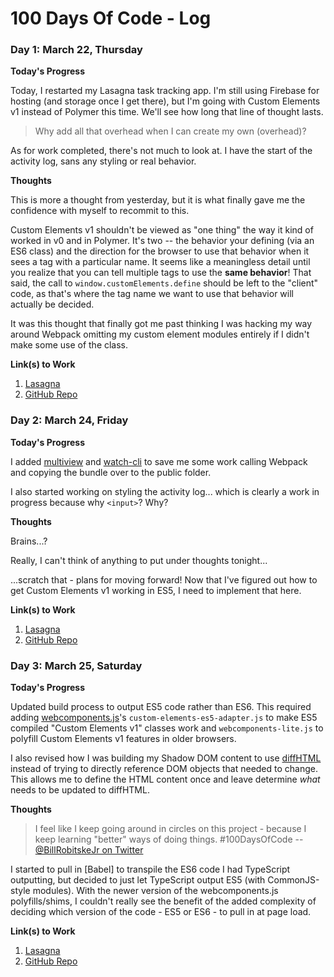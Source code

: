 # 100 Days Of Code - Log

### Day 1: March 22, Thursday

**Today's Progress**

Today, I restarted my Lasagna task tracking app.  I'm still using Firebase for
hosting (and storage once I get there), but I'm going with Custom Elements v1
instead of Polymer this time.  We'll see how long that line of thought lasts.

> Why add all that overhead when I can create my own (overhead)?

As for work completed, there's not much to look at.  I have the start of the
activity log, sans any styling or real behavior.

**Thoughts**

This is more a thought from yesterday, but it is what finally gave me the
confidence with myself to recommit to this.

Custom Elements v1 shouldn't be viewed as "one thing" the way it kind of worked
in v0 and in Polymer.  It's two -- the behavior your defining (via an ES6 class)
and the direction for the browser to use that behavior when it sees a tag with a
particular name.  It seems like a meaningless detail until you realize that you
can tell multiple tags to use the **same behavior**!  That said, the call to
`window.customElements.define` should be left to the "client" code, as that's
where the tag name we want to use that behavior will actually be decided.

It was this thought that finally got me past thinking I was hacking my way
around Webpack omitting my custom element modules entirely if I didn't make some
use of the class.

**Link(s) to Work**

1. [Lasagna](https://lasagna-d5007.firebaseapp.com)
2. [GitHub Repo](https://github.com/DigitalMugen/lasagna)

### Day 2: March 24, Friday

**Today's Progress**

I added [multiview](https://www.npmjs.com/package/multiview) and
[watch-cli](https://www.npmjs.com/package/watch-cli) to save me some work
calling Webpack and copying the bundle over to the public folder.

I also started working on styling the activity log... which is clearly a work in
progress because why `<input>`?  Why?

**Thoughts**

Brains...?

Really, I can't think of anything to put under thoughts tonight...

...scratch that - plans for moving forward!  Now that I've figured out how to
get Custom Elements v1 working in ES5, I need to implement that here.

**Link(s) to Work**

1. [Lasagna](https://lasagna-d5007.firebaseapp.com)
2. [GitHub Repo](https://github.com/DigitalMugen/lasagna)

### Day 3: March 25, Saturday

**Today's Progress**

Updated build process to output ES5 code rather than ES6.  This required adding
[webcomponents.js](https://github.com/webcomponents/webcomponentsjs)'s
`custom-elements-es5-adapter.js` to make ES5 compiled "Custom Elements v1"
classes work and `webcomponents-lite.js` to polyfill Custom Elements v1 features
in older browsers.

I also revised how I was building my Shadow DOM content to use
[diffHTML](https://diffhtml.org/) instead of trying to directly reference DOM
objects that needed to change.  This allows me to define the HTML content once
and leave determine _what_ needs to be updated to diffHTML.

**Thoughts**

> I feel like I keep going around in circles on this project - because I keep
> learning "better" ways of doing things.  #100DaysOfCode
-- [@BillRobitskeJr on Twitter](https://twitter.com/BillRobitskeJr/status/845745692010262528)

I started to pull in [Babel] to transpile the ES6 code I had TypeScript
outputting, but decided to just let TypeScript output ES5 (with CommonJS-style
modules).  With the newer version of the webcomponents.js polyfills/shims, I
couldn't really see the benefit of the added complexity of deciding which
version of the code - ES5 or ES6 - to pull in at page load.

**Link(s) to Work**

1. [Lasagna](https://lasagna-d5007.firebaseapp.com)
2. [GitHub Repo](https://github.com/DigitalMugen/lasagna)
